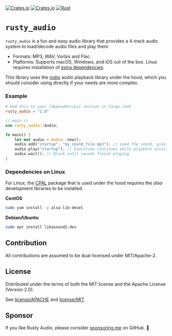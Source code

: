 [![Crates.io](https://img.shields.io/crates/v/rusty_audio.svg)](https://crates.io/crates/rusty_audio)
[![Crates.io](https://img.shields.io/crates/d/rusty_audio.svg)](https://crates.io/crates/rusty_audio)
[![Rust](https://github.com/cleancut/rusty_audio/workflows/CI/badge.svg)](https://github.com/cleancut/rusty_audio/actions)


# `rusty_audio`

`rusty_audio` is a fun and easy audio library that provides a 4-track audio system to load/decode
audio files and play them. 

- Formats: MP3, WAV, Vorbis and Flac.
- Platforms: Supports macOS, Windows, and iOS out of the box. Linux requires installation of
  [extra dependencies](#dependencies-on-linux).

This library uses the [rodio] audio playback library under the hood, which you should
consider using directly if your needs are more complex.

[`rusty_engine`]: https://github.com/cleancut/rusty_engine
[rodio]: https://github.com/RustAudio/rodio

### Example

```toml
# Add this to your [dependencies] section in Cargo.toml
rusty_audio = "1.0"
```

```rust
// main.rs
use rusty_audio::Audio;

fn main() {
    let mut audio = Audio::new();
    audio.add("startup", "my_sound_file.mp3"); // Load the sound, give it a name
    audio.play("startup"); // Execution continues while playback occurs in another thread.
    audio.wait(); // Block until sounds finish playing
}
```

### Dependencies on Linux

For Linux, the [CPAL](https://github.com/RustAudio/cpal) package that is used under the hood
requires the *alsa* development libraries to be installed.

**CentOS**

```bash
sudo yum install -y alsa-lib-devel
```

**Debian/Ubuntu**

```bash
sudo apt install libasound2-dev
```

## Contribution

All contributions are assumed to be dual-licensed under MIT/Apache-2.

## License

Distributed under the terms of both the MIT license and the Apache License (Version 2.0).

See [license/APACHE](license/APACHE) and [license/MIT](license/MIT).

## Sponsor

If you like Rusty Audio, please consider [sponsoring me] on GitHub. 💖

[CPAL]: https://github.com/RustAudio/cpal
[Questions]: https://github.com/CleanCut/rusty_engine/issues/new
[Ultimate Rust Crash Course]: https://agileperception.com/ultimate_rust_crash_course
[bug reports]: https://github.com/CleanCut/rusty_engine/issues/new
[rendy]: https://github.com/amethyst/rendy
[sponsoring me]: https://github.com/sponsors/CleanCut